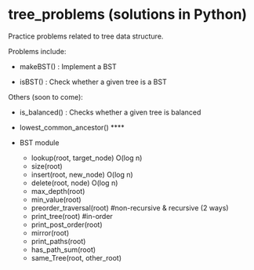 tree_problems (solutions in Python)
=============

Practice problems related to tree data structure. 

Problems include:

- makeBST() : Implement a BST

- isBST() :  Check whether a given tree is a BST

Others (soon to come):
- is_balanced() : Checks whether a given tree is balanced

- lowest_common_ancestor()  ****

- BST module
    - lookup(root, target_node) O(log n)
    - size(root)
    - insert(root, new_node)  O(log n)
    - delete(root, node) O(log n)
    - max_depth(root)
    - min_value(root)
    - preorder_traversal(root)  #non-recursive & recursive (2 ways)
    - print_tree(root) #in-order
    - print_post_order(root)
    - mirror(root)
    - print_paths(root)
    - has_path_sum(root)
    - same_Tree(root, other_root)
